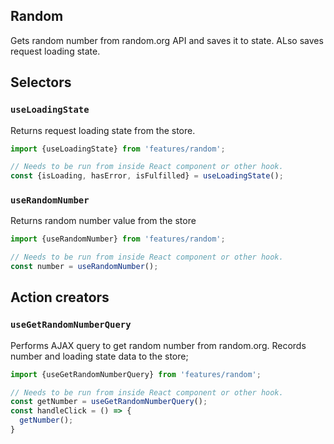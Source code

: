 ## Random

Gets random number from random.org API and saves it to state. ALso saves request loading state.

## Selectors

### `useLoadingState`

Returns request loading state from the store. 

```javascript
import {useLoadingState} from 'features/random';

// Needs to be run from inside React component or other hook.
const {isLoading, hasError, isFulfilled} = useLoadingState();
```

### `useRandomNumber`

Returns random number value from the store

```javascript
import {useRandomNumber} from 'features/random';

// Needs to be run from inside React component or other hook.
const number = useRandomNumber();
```

## Action creators

### `useGetRandomNumberQuery`

Performs AJAX query to get random number from random.org. Records number and loading state data to the store;

```javascript
import {useGetRandomNumberQuery} from 'features/random';

// Needs to be run from inside React component or other hook.
const getNumber = useGetRandomNumberQuery();
const handleClick = () => {
  getNumber();
}
```

